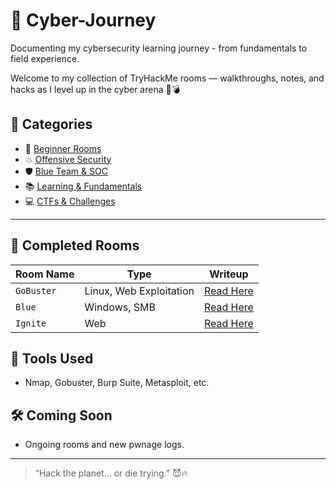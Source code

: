 # 🔐 Cyber-Journey
Documenting my cybersecurity learning journey - from fundamentals to field experience.

Welcome to my collection of TryHackMe rooms — walkthroughs, notes, and hacks as I level up in the cyber arena 👾💣

## 📁 Categories
- 🧠 [Beginner Rooms](#)
- 💥 [Offensive Security](#)
- 🛡️ [Blue Team & SOC](#)
- 📚 [Learning & Fundamentals](#)
- 💻 [CTFs & Challenges](#)

---

## 📓 Completed Rooms

| Room Name | Type | Writeup |
|----------|------|---------|
| `GoBuster` | Linux, Web Exploitation | [Read Here](Gobuster/README.md) |
| `Blue` | Windows, SMB | [Read Here](link) |
| `Ignite` | Web | [Read Here](link) |

## 🧰 Tools Used
- Nmap, Gobuster, Burp Suite, Metasploit, etc.

## 🛠️ Coming Soon
- Ongoing rooms and new pwnage logs.

---
> “Hack the planet... or die trying.” 😈🔥

